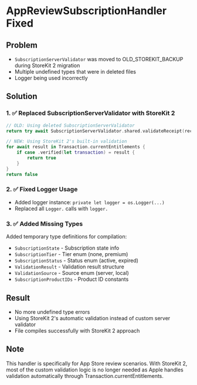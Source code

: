 # AppReviewSubscriptionHandler Fixed

## Problem
- `SubscriptionServerValidator` was moved to OLD_STOREKIT_BACKUP during StoreKit 2 migration
- Multiple undefined types that were in deleted files
- Logger being used incorrectly

## Solution

### 1. ✅ Replaced SubscriptionServerValidator with StoreKit 2
```swift
// OLD: Using deleted SubscriptionServerValidator
return try await SubscriptionServerValidator.shared.validateReceipt(receiptData)

// NEW: Using StoreKit 2's built-in validation
for await result in Transaction.currentEntitlements {
    if case .verified(let transaction) = result {
        return true
    }
}
return false
```

### 2. ✅ Fixed Logger Usage
- Added logger instance: `private let logger = os.Logger(...)`
- Replaced all `Logger.` calls with `logger.`

### 3. ✅ Added Missing Types
Added temporary type definitions for compilation:
- `SubscriptionState` - Subscription state info
- `SubscriptionTier` - Tier enum (none, premium)
- `SubscriptionStatus` - Status enum (active, expired)
- `ValidationResult` - Validation result structure
- `ValidationSource` - Source enum (server, local)
- `SubscriptionProductIDs` - Product ID constants

## Result
- No more undefined type errors
- Using StoreKit 2's automatic validation instead of custom server validator
- File compiles successfully with StoreKit 2 approach

## Note
This handler is specifically for App Store review scenarios. With StoreKit 2, most of the custom validation logic is no longer needed as Apple handles validation automatically through Transaction.currentEntitlements.